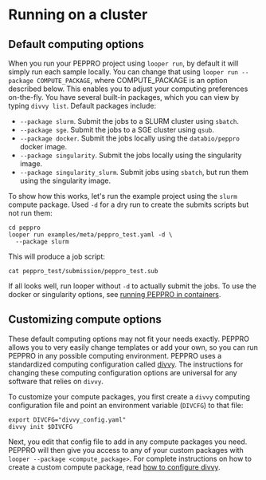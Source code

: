 # Running on a cluster

## Default computing options

When you run your PEPPRO project using `looper run`, by default it will simply run each sample locally. You can change that using `looper run --package COMPUTE_PACKAGE`, where COMPUTE_PACKAGE is an option described below. This enables you to adjust your computing preferences on-the-fly. You have several built-in packages, which you can view by typing `divvy list`. Default packages include:

- `--package slurm`. Submit the jobs to a SLURM cluster using `sbatch`.
- `--package sge`. Submit the jobs to a SGE cluster using `qsub`.
- `--package docker`. Submit the jobs locally using the `databio/peppro` docker image.
- `--package singularity`. Submit the jobs locally using the singularity image.
- `--package singularity_slurm`. Submit jobs using `sbatch`, but run them using the singularity image.

To show how this works, let's run the example project using the `slurm` compute package. Used `-d` for a dry run to create the submits scripts but not run them:

```console
cd peppro
looper run examples/meta/peppro_test.yaml -d \
  --package slurm
```

This will produce a job script:

```console
cat peppro_test/submission/peppro_test.sub
```

If all looks well, run looper without `-d` to actually submit the jobs. To use the docker or singularity options, see [running PEPPRO in containers](container.md). 

## Customizing compute options

These default computing options may not fit your needs exactly. PEPPRO allows you to very easily change templates or add your own, so you can run PEPPRO in any possible computing environment. PEPPRO uses a standardized computing configuration called [divvy](https://divvy.databio.org). The instructions for changing these computing configuration options are universal for any software that relies on `divvy`. 

To customize your compute packages, you first create a `divvy` computing configuration file and point an environment variable (`DIVCFG`) to that file:

```console
export DIVCFG="divvy_config.yaml"
divvy init $DIVCFG
```

Next, you edit that config file to add in any compute packages you need. PEPPRO will then give you  access to any of your custom packages with `looper --package <compute_package>`. For complete instructions on how to create a custom compute package, read [how to configure divvy](https://divvy.databio.org/en/latest/configuration/). 
